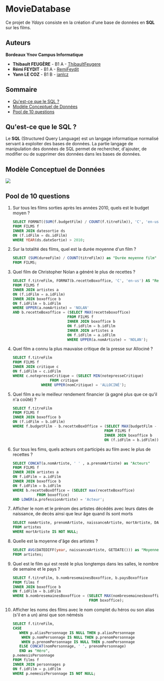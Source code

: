 # MovieDatabase

Ce projet de *Ydays* consiste en la création d'une base de données en **SQL** sur les films.


## Auteurs

**Bordeaux Ynov Campus Informatique**

+   **Thibault FEUGÈRE** - B1 A - [ThibaultFeugere](https://github.com/ThibaultFeugere)
+   **Rémi FEYDIT** - B1 A - [RemiFeydit](https://github.com/RemiFeydit)
+   **Yann LE COZ** - B1 B - [ianlcz](https://github.com/ianlcz)


## Sommaire

+   [Qu'est-ce que le SQL ?](#quest-ce-que-le-sql-)
+   [Modèle Conceptuel de Données](#modèle-conceptuel-de-données)
+   [Pool de 10 questions](#pool-de-10-questions)


## Qu'est-ce que le SQL ?

Le **SQL** (Structured Query Language) est un langage informatique normalisé servant à exploiter des bases de données. La partie langage de manipulation des données de SQL permet de rechercher, d'ajouter, de modifier ou de supprimer des données dans les bases de données.


## Modèle Conceptuel de Données

![](https://github.com/ianlcz/MovieDatabase/blob/master/Images/Sch%C3%A9ma%20MCD%20MovieDatabase.png)


## Pool de 10 questions

1.  Sur tous les films sorties après les années 2010, quels est le budget moyen ?

     ```sql
     SELECT FORMAT((SUM(f.budgetFilm) / COUNT(f.titreFilm)), 'C', 'en-us') as "Budget Moyen Film année 2010"
     FROM FILMS f
     INNER JOIN datesortie ds
     ON (f.idFilm = ds.idFilm)
     WHERE YEAR(ds.dateSortie) > 2010;
    ```

1.  Sur la totalité des films, quel est la durée moyenne d'un film ?

     ```sql
    SELECT (SUM(dureeFilm) / COUNT(titreFilm)) as "Durée moyenne film"
    FROM FILMS;
    ```

1.  Quel film de Christopher Nolan a généré le plus de recettes ?

     ```sql
     SELECT f.titreFilm, FORMAT(b.recetteBoxoffice, 'C', 'en-us') AS "Recette"
     FROM FILMS f
     INNER JOIN artistes a
     ON (f.idFilm = a.idFilm)
     INNER JOIN boxoffice b
     ON f.idFilm = b.idFilm
     WHERE UPPER(a.nomArtiste) = 'NOLAN'
     AND b.recetteBoxoffice = (SELECT MAX(recetteboxoffice)
                              FROM FILMS f
                              INNER JOIN boxoffice b
                              ON f.idFilm = b.idFilm
                              INNER JOIN artistes a
                              ON f.idFilm = a.idFilm
                              WHERE UPPER(a.nomArtiste) = 'NOLAN');
    ```

1.  Quel film a connu la plus mauvaise critique de la presse sur Allociné ?

     ```sql
    SELECT f.titreFilm
    FROM FILMS f
    INNER JOIN critique c
    ON f.idFilm = c.idFilm
    WHERE c.notepresseCritique = (SELECT MIN(notepresseCritique) 
    				  FROM critique 
				  WHERE UPPER(nomCritique) = 'ALLOCINÉ');
    ```

1.  Quel film a eu le meilleur rendement financier (à gagné plus que ce qu'il n'a coûté) ?

     ```sql
    SELECT f.titreFilm
    FROM FILMS f
    INNER JOIN boxoffice b
    ON (f.idFilm = b.idFilm)
    WHERE f.budgetFilm - b.recetteBoxOffice = (SELECT MAX(budgetFilm - recetteBoxoffice)
                                               FROM FILMS f
                                               INNER JOIN boxoffice b
                                               ON (f.idFilm = b.idFilm));
    ```

1.  Sur tous les fims, quels acteurs ont participés au film avec le plus de recettes ?

     ```sql
    SELECT CONCAT(a.nomArtiste, ' ' , a.prenomArtiste) as "Acteurs"
    FROM FILMS f
    INNER JOIN artistes a
    ON f.idFilm = a.idFilm
    INNER JOIN boxoffice b
    ON f.idFilm = b.idFilm
    WHERE b.recetteBoxOffice = (SELECT max(recetteBoxoffice)
				FROM boxoffice)
    AND LOWER(a.professionArtiste) = 'Acteur';
    ```
1.  Afficher le nom et le prénom des artistes décédés avec leurs dates de naissance, de decès ainsi que leur âge quand ils sont morts

     ```sql
    SELECT nomArtiste, prenomArtiste, naissanceArtiste, mortArtiste, DATEDIFF(year, naissanceArtiste, mortArtiste) AS "Âge de l'artiste à sa mort"
    FROM artistes 
    WHERE mortArtiste IS NOT NULL;
    ```

1.  Quelle est la moyenne d'âge des artistes ?
     ```sql
    SELECT AVG(DATEDIFF(year, naissanceArtiste, GETDATE())) as "Moyenne âge artistes"
    FROM artistes;
    ```

1.  Quel est le film qui est resté le plus longtemps dans les salles, le nombre de semaine et le pays ?

     ```sql
     SELECT f.titreFilm, b.nombresemainesBoxoffice, b.paysBoxoffice
     FROM films f
     INNER JOIN boxoffice b
     ON f.idFilm = b.idFilm
     WHERE b.nombresemainesBoxoffice = (SELECT MAX(nombresemainesboxoffice)
                                        FROM boxoffice);
    ```

1.  Afficher les noms des films avec le nom complet du héros ou son alias (s'il en a un) ainsi que son némésis

     ```sql
	SELECT f.titreFilm,
	CASE
	    WHEN p.aliasPersonnage IS NULL THEN p.aliasPersonnage
	     WHEN p.nomPersonnage IS NULL THEN p.prenomPersonnage
	     WHEN p.prenomPersonnage IS NULL THEN p.nomPersonnage
	    ELSE CONCAT(nomPersonnage, ' ', prenomPersonnage)
	    END as "Héro",
	p.nemesisPersonnage
	FROM films f
	INNER JOIN personnages p
	ON f.idFilm = p.idFilm
	WHERE p.nemesisPersonnage IS NOT NULL;
    ```
